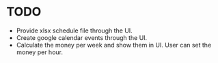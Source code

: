 # TODO

- Provide xlsx schedule file through the UI.
- Create google calendar events through the UI.
- Calculate the money per week and show them in UI. User can set the money per hour.
